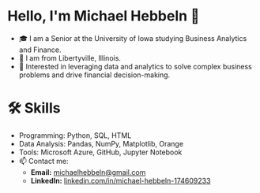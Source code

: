 # Hello, I'm Michael Hebbeln 👋
- 🎓 I am a Senior at the University of Iowa studying Business Analytics and Finance.
- 🏡 I am from Libertyville, Illinois.
- 🌟 Interested in leveraging data and analytics to solve complex business problems and drive financial decision-making.
# 🛠 Skills
- Programming: Python, SQL, HTML
- Data Analysis: Pandas, NumPy, Matplotlib, Orange
- Tools: Microsoft Azure, GitHub, Jupyter Notebook
- 📫 Contact me:
  - **Email:** michaelhebbeln@gmail.com
  - **LinkedIn:** [linkedin.com/in/michael-hebbeln-174609233](https://www.linkedin.com/in/michael-hebbeln-174609233)
